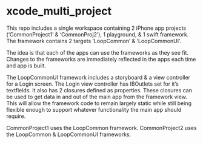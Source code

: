 # xcode_multi_project

This repo includes a single workspace containing 2 iPhone app projects (‘CommonProject1’ & ‘CommonProj2’), 1 playground, & 1 swift framework. The framework contains 2 targets ‘LoopCommon’ & ‘LoopCommonUI’.

The idea is that each of the apps can use the frameworks as they see fit.
Changes to the frameworks are immediately reflected in the apps each time and app is built. 

The LoopCommonUI framework includes a storyboard & a view controller for a Login screen. The Login view controller has IBOutlets set for it’s textfields. It also has 2 closures defined as properties. These closures can be used to get data in and out of the main app from the framework view. This will allow the framework code to remain largely static while still being flexible enough to support whatever functionality the main app should require.


CommonProject1 uses the LoopCommon framework.
CommonProject2 uses the LoopCommon & LoopCommonUI frameworks.

